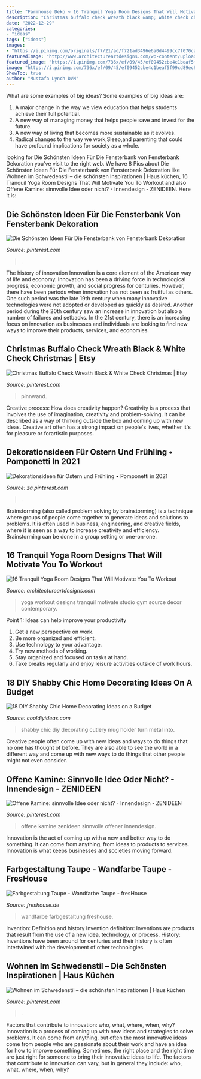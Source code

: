 ```yaml
---
title: "Farmhouse Deko ~ 16 Tranquil Yoga Room Designs That Will Motivate You To Workout"
description: "Christmas buffalo check wreath black &amp; white check christmas"
date: "2022-12-29"
categories:
- "ideas"
tags: ["ideas"]
images:
- "https://i.pinimg.com/originals/f7/21/ad/f721ad3496e6a0d4499cc7f070ca446d.jpg"
featuredImage: "http://www.architectureartdesigns.com/wp-content/uploads/2014/11/16-Tranquil-Yoga-Room-Designs-That-Will-Motivate-You-To-Workout-5-630x630.jpg"
featured_image: "https://i.pinimg.com/736x/ef/09/45/ef09452cbe4c1beaf5f99cd89ec80446.jpg"
image: "https://i.pinimg.com/736x/ef/09/45/ef09452cbe4c1beaf5f99cd89ec80446.jpg"
ShowToc: true
author: "Mustafa Lynch DVM"
---
```



What are some examples of big ideas?
Some examples of big ideas are: 
1. A major change in the way we view education that helps students achieve their full potential. 
2. A new way of managing money that helps people save and invest for the future. 
3. A new way of living that becomes more sustainable as it evolves. 
4. Radical changes to the way we work,Sleep,and parenting that could have profound implications for society as a whole.

	

		
looking for Die Schönsten Ideen Für Die Fensterbank von Fensterbank Dekoration you've visit to the right web. We have 8 Pics about Die Schönsten Ideen Für Die Fensterbank von Fensterbank Dekoration like Wohnen im Schwedenstil – die schönsten Inspirationen | Haus küchen, 16 Tranquil Yoga Room Designs That Will Motivate You To Workout and also Offene Kamine: sinnvolle Idee oder nicht? - Innendesign - ZENIDEEN. Here it is:
		
    
## Die Schönsten Ideen Für Die Fensterbank Von Fensterbank Dekoration

<img loading=lazy src="https://i.pinimg.com/originals/ec/db/9e/ecdb9eacfaad2e5937f8b4fe001789b4.jpg" onerror="this.onerror=null;this.src='https://tse2.mm.bing.net/th?id=OIP.yV72sr_WE_wv0AMyOXJV7wHaKL&amp;pid=15.1';" alt="Die Schönsten Ideen Für Die Fensterbank von Fensterbank Dekoration">

_Source: pinterest.com_

>. 

	

The history of innovation
Innovation is a core element of the American way of life and economy. Innovation has been a driving force in technological progress, economic growth, and social progress for centuries. However, there have been periods when innovation has not been as fruitful as others. One such period was the late 19th century when many innovative technologies were not adopted or developed as quickly as desired. Another period during the 20th century saw an increase in innovation but also a number of failures and setbacks. In the 21st century, there is an increasing focus on innovation as businesses and individuals are looking to find new ways to improve their products, services, and economies.

    
## Christmas Buffalo Check Wreath Black &amp; White Check Christmas | Etsy

<img loading=lazy src="https://i.pinimg.com/originals/c8/d0/eb/c8d0ebfea5e82dce0b95b705562a9241.jpg" onerror="this.onerror=null;this.src='https://tse2.mm.bing.net/th?id=OIP.mGNHd5MtJhYwxiDVk5xHnAHaNK&amp;pid=15.1';" alt="Christmas Buffalo Check Wreath Black &amp; White Check Christmas | Etsy">

_Source: pinterest.com_

>pinnwand. 

	

Creative process: How does creativity happen?
Creativity is a process that involves the use of imagination, creativity and problem-solving. It can be described as a way of thinking outside the box and coming up with new ideas. Creative art often has a strong impact on people's lives, whether it's for pleasure or forartistic purposes.

    
## Dekorationsideen Für Ostern Und Frühling • Pomponetti In 2021

<img loading=lazy src="https://i.pinimg.com/736x/70/03/01/700301167aa11244ed57fa461794f70b.jpg" onerror="this.onerror=null;this.src='https://tse2.mm.bing.net/th?id=OIP.WpMj-UfD_vdH_Er8d9kj_AHaLH&amp;pid=15.1';" alt="Dekorationsideen für Ostern und Frühling • Pomponetti in 2021">

_Source: za.pinterest.com_

>. 

	

Brainstorming (also called problem solving by brainstorming) is a technique where groups of people come together to generate ideas and solutions to problems. It is often used in business, engineering, and creative fields, where it is seen as a way to increase creativity and efficiency. Brainstorming can be done in a group setting or one-on-one.

    
## 16 Tranquil Yoga Room Designs That Will Motivate You To Workout

<img loading=lazy src="http://www.architectureartdesigns.com/wp-content/uploads/2014/11/16-Tranquil-Yoga-Room-Designs-That-Will-Motivate-You-To-Workout-5-630x630.jpg" onerror="this.onerror=null;this.src='https://tse1.mm.bing.net/th?id=OIP.taDK5-Ao4a3H8v8g4x3zkgHaHa&amp;pid=15.1';" alt="16 Tranquil Yoga Room Designs That Will Motivate You To Workout">

_Source: architectureartdesigns.com_

>yoga workout designs tranquil motivate studio gym source decor contemporary. 

	

Point 1: Ideas can help improve your productivity
1. Get a new perspective on work.
2. Be more organized and efficient.
3. Use technology to your advantage.
4. Try new methods of working.
5. Stay organized and focused on tasks at hand.
6. Take breaks regularly and enjoy leisure activities outside of work hours.

    
## 18 DIY Shabby Chic Home Decorating Ideas On A Budget

<img loading=lazy src="http://cooldiyideas.com/wp-content/uploads/2015/06/Turn-an-Old-Metal-Mug-into-a-Cutlery-Holder.jpg" onerror="this.onerror=null;this.src='https://tse4.mm.bing.net/th?id=OIP.3xYD_XaNJxT_z5DjEDezrQHaLG&amp;pid=15.1';" alt="18 DIY Shabby Chic Home Decorating Ideas on a Budget">

_Source: cooldiyideas.com_

>shabby chic diy decorating cutlery mug holder turn metal into. 

	

Creative people often come up with new ideas and ways to do things that no one has thought of before. They are also able to see the world in a different way and come up with new ways to do things that other people might not even consider.

    
## Offene Kamine: Sinnvolle Idee Oder Nicht? - Innendesign - ZENIDEEN

<img loading=lazy src="https://i.pinimg.com/originals/f7/21/ad/f721ad3496e6a0d4499cc7f070ca446d.jpg" onerror="this.onerror=null;this.src='https://tse4.mm.bing.net/th?id=OIP.DEdsJip3DALW9oM-iYbddAHaJy&amp;pid=15.1';" alt="Offene Kamine: sinnvolle Idee oder nicht? - Innendesign - ZENIDEEN">

_Source: pinterest.com_

>offene kamine zenideen sinnvolle offener innendesign. 

	

Innovation is the act of coming up with a new and better way to do something. It can come from anything, from ideas to products to services. Innovation is what keeps businesses and societies moving forward.

    
## Farbgestaltung Taupe - Wandfarbe Taupe - FresHouse

<img loading=lazy src="https://cdn.freshouse.de/uploads/2014/12/Farbgestaltung-Taupe-Wandfarbe-Taupe.jpg" onerror="this.onerror=null;this.src='https://tse2.mm.bing.net/th?id=OIP.y2tsR_GqFHkMATvuUGVc8QHaFj&amp;pid=15.1';" alt="Farbgestaltung Taupe - Wandfarbe Taupe - fresHouse">

_Source: freshouse.de_

>wandfarbe farbgestaltung freshouse. 

	

Invention: Definition and history
Invention definition: Inventions are products that result from the use of a new idea, technology, or process. History: Inventions have been around for centuries and their history is often intertwined with the development of other technologies.

    
## Wohnen Im Schwedenstil – Die Schönsten Inspirationen | Haus Küchen

<img loading=lazy src="https://i.pinimg.com/736x/ef/09/45/ef09452cbe4c1beaf5f99cd89ec80446.jpg" onerror="this.onerror=null;this.src='https://tse4.mm.bing.net/th?id=OIP.UI7_1Y-7me00gE6vUUAdZwAAAA&amp;pid=15.1';" alt="Wohnen im Schwedenstil – die schönsten Inspirationen | Haus küchen">

_Source: pinterest.com_

>. 

	

Factors that contribute to innovation: who, what, where, when, why?
Innovation is a process of coming up with new ideas and strategies to solve problems. It can come from anything, but often the most innovative ideas come from people who are passionate about their work and have an idea for how to improve something. Sometimes, the right place and the right time are just right for someone to bring their innovative ideas to life. The factors that contribute to innovation can vary, but in general they include: who, what, where, when, why?

